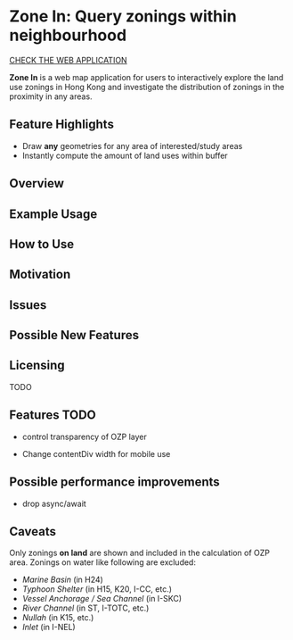 # Zone In: Query zonings within neighbourhood

[CHECK THE WEB APPLICATION](https://khwong12.github.io/OZP_buffer_stat/)

**Zone In** is a web map application for users to interactively explore the land use zonings in Hong Kong and investigate the distribution of zonings in the proximity in any areas.

## Feature Highlights

- Draw **any** geometries for any area of interested/study areas
- Instantly compute the amount of land uses within buffer

## Overview

## Example Usage

## How to Use

## Motivation

## Issues

## Possible New Features

## Licensing

TODO

## Features TODO

- control transparency of OZP layer

- Change contentDiv width for mobile use

## Possible performance improvements

- drop async/await

## Caveats

Only zonings **on land** are shown and included in the calculation of OZP area. Zonings on water like following are excluded:

- *Marine Basin* (in H24)
- *Typhoon Shelter* (in H15, K20, I-CC, etc.)
- *Vessel Anchorage / Sea Channel* (in I-SKC)
- *River Channel* (in ST, I-TOTC, etc.)
- *Nullah* (in K15, etc.)
- *Inlet* (in I-NEL)
